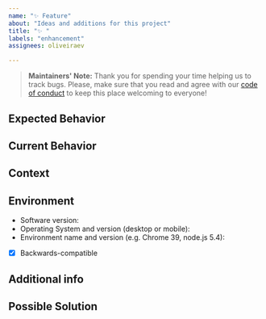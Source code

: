 ```yaml
---
name: "✨ Feature"
about: "Ideas and additions for this project"
title: "✨ "
labels: "enhancement"
assignees: oliveiraev

---
```

> **Maintainers' Note:**
> Thank you for spending your time helping us to track bugs. Please, make sure
that you read and agree with our [code of conduct](/CODE_OF_CONDUCT.md) to keep
this place welcoming to everyone!

<!-- Provide a general summary of the issue in the Title above -->

## Expected Behavior
<!-- Tell us how it should work -->

## Current Behavior
<!-- Explain the difference from current behavior -->

## Context
<!-- How has this issue affected you? What are you trying to accomplish? -->
<!-- Providing context helps us come up with a solution that is most useful in the real world -->

## Environment
<!-- Include as many relevant details about the environment where this feature could be -->
<!-- applied and if it breaks backward compatibility -->
* Software version:
* Operating System and version (desktop or mobile):
* Environment name and version (e.g. Chrome 39, node.js 5.4):
* [x] Backwards-compatible

## Additional info
<!-- Add any other information about the issue here -->

## Possible Solution
<!--- If you think you know where/how to fix the bug, suggestions are welcome 😉 -->

<!-- vim: set ai si sta et sw=4 sts=4 fenc=utf-8 nobomb eol ff=unix ft=markdown: -->
